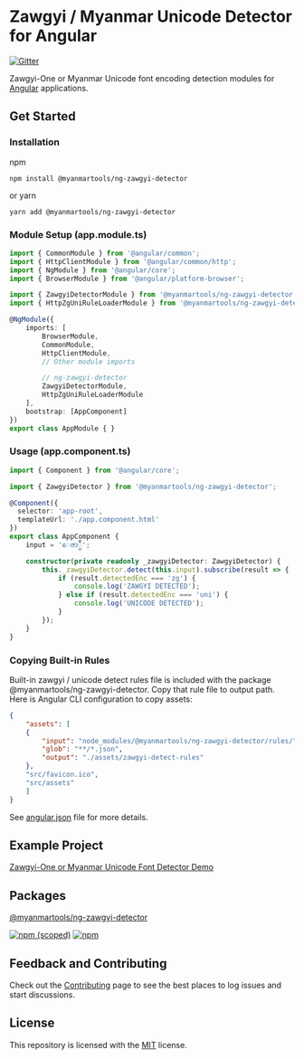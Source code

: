 # Zawgyi / Myanmar Unicode Detector for Angular

[![Gitter](https://badges.gitter.im/myanmartools/community.svg)](https://gitter.im/myanmartools/community?utm_source=badge&utm_medium=badge&utm_campaign=pr-badge)

Zawgyi-One or Myanmar Unicode font encoding detection modules for [Angular](https://angular.io/) applications.

## Get Started

### Installation

npm

```shell
npm install @myanmartools/ng-zawgyi-detector
```

or yarn

```shell
yarn add @myanmartools/ng-zawgyi-detector
```

### Module Setup (app.module.ts)

```typescript
import { CommonModule } from '@angular/common';
import { HttpClientModule } from '@angular/common/http';
import { NgModule } from '@angular/core';
import { BrowserModule } from '@angular/platform-browser';

import { ZawgyiDetectorModule } from '@myanmartools/ng-zawgyi-detector';
import { HttpZgUniRuleLoaderModule } from '@myanmartools/ng-zawgyi-detector/http-loader';

@NgModule({
    imports: [
        BrowserModule,
        CommonModule,
        HttpClientModule,
        // Other module imports

        // ng-zawgyi-detector
        ZawgyiDetectorModule,
        HttpZgUniRuleLoaderModule
    ],
    bootstrap: [AppComponent]
})
export class AppModule { }
```

### Usage (app.component.ts)

```typescript
import { Component } from '@angular/core';

import { ZawgyiDetector } from '@myanmartools/ng-zawgyi-detector';

@Component({
  selector: 'app-root',
  templateUrl: './app.component.html'
})
export class AppComponent {
    input = 'ေဇာ္ဂ်ီ';

    constructor(private readonly _zawgyiDetector: ZawgyiDetector) {
        this._zawgyiDetector.detect(this.input).subscribe(result => {
            if (result.detectedEnc === 'zg') {
                console.log('ZAWGYI DETECTED');
            } else if (result.detectedEnc === 'uni') {
                console.log('UNICODE DETECTED');
            }
        });
    }
}
```

### Copying Built-in Rules

Built-in zawgyi / unicode detect rules file is included with the package @myanmartools/ng-zawgyi-detector. Copy that rule file to output path. Here is Angular CLI configuration to copy assets:

```json
{
    "assets": [
    {
        "input": "node_modules/@myanmartools/ng-zawgyi-detector/rules/",
        "glob": "**/*.json",
        "output": "./assets/zawgyi-detect-rules"
    },
    "src/favicon.ico",
    "src/assets"
    ]
}
```

See [angular.json](https://github.com/myanmartools/ng-zawgyi-detector/blob/master/angular.json) file for more details.

## Example Project

[Zawgyi-One or Myanmar Unicode Font Detector Demo](https://github.com/myanmartools/ng-zawgyi-detector/tree/master/samples/zawgyi-unicode-detector-demo)

## Packages

[@myanmartools/ng-zawgyi-detector](https://www.npmjs.com/package/@myanmartools/ng-zawgyi-unicode-detector)

[![npm (scoped)](https://img.shields.io/npm/v/@myanmartools/ng-zawgyi-detector.svg)](https://www.npmjs.com/package/@myanmartools/ng-zawgyi-detector)
[![npm](https://img.shields.io/npm/dm/@myanmartools/ng-zawgyi-detector.svg)](https://www.npmjs.com/package/@myanmartools/ng-zawgyi-detector)

## Feedback and Contributing

Check out the [Contributing](https://github.com/myanmartools/ng-zawgyi-detector/blob/master/CONTRIBUTING.md) page to see the best places to log issues and start discussions.

## License

This repository is licensed with the [MIT](https://github.com/myanmartools/ng-zawgyi-detector/blob/master/LICENSE) license.